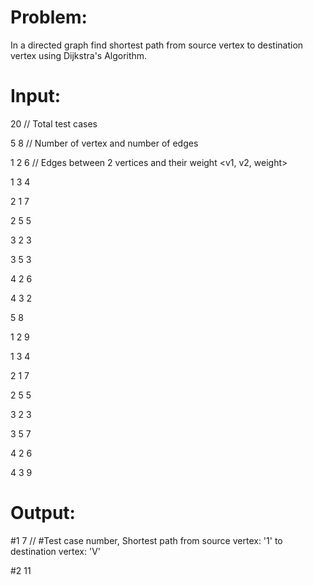 # Problem:
In a directed graph find shortest path from source vertex to destination vertex using Dijkstra's Algorithm.



# Input:
20    // Total test cases

5 8   // Number of vertex and number of edges

1 2 6   // Edges between 2 vertices and their weight <v1, v2, weight>

1 3 4

2 1 7

2 5 5

3 2 3

3 5 3

4 2 6

4 3 2

5 8

1 2 9

1 3 4

2 1 7

2 5 5

3 2 3

3 5 7

4 2 6

4 3 9



# Output:
#1 7    // #Test case number, Shortest path from source vertex: '1' to destination vertex: 'V'

#2 11
